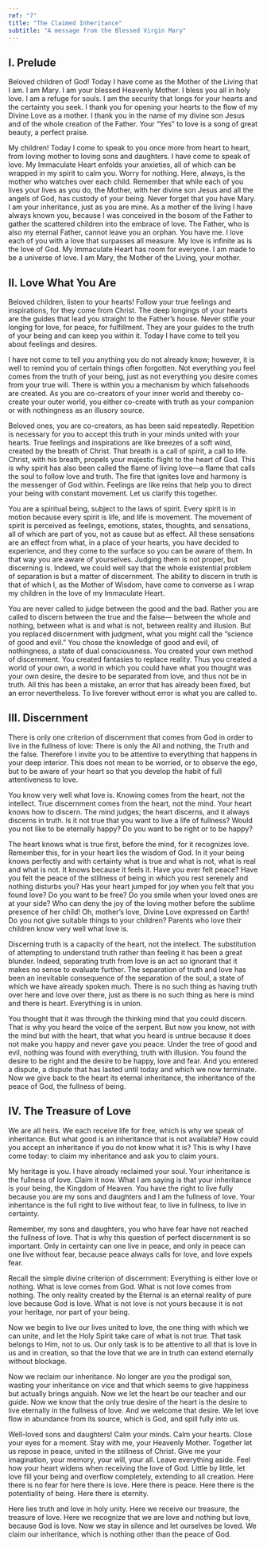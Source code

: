 ```yaml
---
ref: "7"
title: "The Claimed Inheritance"
subtitle: "A message from the Blessed Virgin Mary"
---
```


## I. Prelude

Beloved children of God! Today I have come as the Mother of the Living that I
am. I am Mary. I am your blessed Heavenly Mother. I bless you all in holy love.
I am a refuge for souls. I am the security that longs for your hearts and the
certainty you seek. I thank you for opening your hearts to the flow of my
Divine Love as a mother. I thank you in the name of my divine son Jesus and of
the whole creation of the Father. Your “Yes” to love is a song of great beauty,
a perfect praise.

My children! Today I come to speak to you once more from heart to heart, from
loving mother to loving sons and daughters. I have come to speak of love. My
Immaculate Heart enfolds your anxieties, all of which can be wrapped in my
spirit to calm you. Worry for nothing. Here, always, is the mother who watches
over each child. Remember that while each of you lives your lives as you do,
the Mother, with her divine son Jesus and all the angels of God, has custody of
your being. Never forget that you have Mary. I am your inheritance, just as you
are mine.  As a mother of the living I have always known you, because I was
conceived in the bosom of the Father to gather the scattered children into
the embrace of love. The Father, who is also my eternal Father, cannot leave
you an orphan. You have me. I love each of you with a love that surpasses all
measure. My love is infinite as is the love of God. My Immaculate Heart has
room for everyone. I am made to be a universe of love. I am Mary, the Mother of
the Living, your mother.

## II. Love What You Are

Beloved children, listen to your hearts! Follow your true feelings and
inspirations, for they come from Christ. The deep longings of your hearts are
the guides that lead you straight to the Father’s house. Never stifle your
longing for love, for peace, for fulfillment. They are your guides to the truth
of your being and can keep you within it. Today I have come to tell you about
feelings and desires.

I have not come to tell you anything you do not already know; however, it is
well to remind you of certain things often forgotten. Not everything you feel
comes from the truth of your being, just as not everything you desire comes
from your true will. There is within you a mechanism by which falsehoods are
created. As you are co-creators of your inner world and thereby co-create your
outer world, you either co-create with truth as your companion or with
nothingness as an illusory source.

Beloved ones, you are co-creators, as has been said repeatedly. Repetition is
necessary for you to accept this truth in your minds united with your hearts.
True feelings and inspirations are like breezes of a soft wind, created by the
breath of Christ. That breath is a call of spirit, a call to life. Christ, with
his breath, propels your majestic flight to the heart of God. This is why
spirit has also been called the flame of living love—a flame that calls the
soul to follow love and truth. The fire that ignites love and harmony is the
messenger of God within. Feelings are like reins that help you to direct your
being with constant movement. Let us clarify this together.

You are a spiritual being, subject to the laws of spirit. Every spirit is in
motion because every spirit is life, and life is movement. The movement of
spirit is perceived as feelings, emotions, states, thoughts, and sensations,
all of which are part of you, not as cause but as effect. All these sensations
are an effect from what, in a place of your hearts, you have decided to
experience, and they come to the surface so you can be aware of them. In that
way you are aware of yourselves. Judging them is not proper, but discerning is.
Indeed, we could well say that the whole existential problem of separation is
but a matter of discernment. The ability to discern in truth is that of which
I, as the Mother of Wisdom, have come to converse as I wrap my children in the
love of my Immaculate Heart.

You are never called to judge between the good and the bad. Rather you are
called to discern between the true and the false— between the whole and
nothing, between what is and what is not, between reality and illusion. But you
replaced discernment with judgment, what you might call the “science of good
and evil.” You chose the knowledge of good and evil, of nothingness, a state of
dual consciousness. You created your own method of discernment. You created
fantasies to replace reality. Thus you created a world of your own, a world in
which you could have what you thought was your own desire, the desire to be
separated from love, and thus not be in truth. All this has been a mistake,
an error that has already been fixed, but an error nevertheless. To live
forever without error is what you are called to.

## III. Discernment

There is only one criterion of discernment that comes from God in order to live
in the fullness of love: There is only the All and nothing, the Truth and the
false. Therefore I invite you to be attentive to everything that happens in
your deep interior. This does not mean to be worried, or to observe the ego,
but to be aware of your heart so that you develop the habit of full
attentiveness to love.

You know very well what love is. Knowing comes from the heart, not the
intellect. True discernment comes from the heart, not the mind. Your heart
knows how to discern. The mind judges; the heart discerns, and it always
discerns in truth. Is it not true that you want to live a life of fullness?
Would you not like to be eternally happy? Do you want to be right or to be
happy?

The heart knows what is true first, before the mind, for it recognizes love.
Remember this, for in your heart lies the wisdom of God. In it your being knows
perfectly and with certainty what is true and what is not, what is real and
what is not. It knows because it feels it. Have you ever felt peace? Have you
felt the peace of the stillness of being in which you rest serenely and nothing
disturbs you? Has your heart jumped for joy when you felt that you found love?
Do you want to be free? Do you smile when your loved ones are at your side? Who
can deny the joy of the loving mother before the sublime presence of her child!
Oh, mother’s love, Divine Love expressed on Earth! Do you not give suitable
things to your children? Parents who love their children know very well what
love is.

Discerning truth is a capacity of the heart, not the intellect. The
substitution of attempting to understand truth rather than feeling it has been
a great blunder. Indeed, separating truth from love is an act so ignorant that
it makes no sense to evaluate further. The separation of truth and love has
been an inevitable consequence of the separation of the soul, a state of
which we have already spoken much. There is no such thing as having truth over
here and love over there, just as there is no such thing as here is mind and
there is heart. Everything is in union.

You thought that it was through the thinking mind that you could discern. That
is why you heard the voice of the serpent. But now you know, not with the mind
but with the heart, that what you heard is untrue because it does not make you
happy and never gave you peace. Under the tree of good and evil, nothing was
found with everything, truth with illusion. You found the desire to be right
and the desire to be happy, love and fear. And you entered a dispute, a dispute
that has lasted until today and which we now terminate. Now we give back to the
heart its eternal inheritance, the inheritance of the peace of God, the
fullness of being.

## IV. The Treasure of Love

We are all heirs. We each receive life for free, which is why we speak of
inheritance. But what good is an inheritance that is not available? How could
you accept an inheritance if you do not know what it is? This is why I have
come today: to claim my inheritance and ask you to claim yours.

My heritage is you. I have already reclaimed your soul. Your inheritance is the
fullness of love. Claim it now. What I am saying is that your inheritance is
your being, the Kingdom of Heaven. You have the right to live fully because you
are my sons and daughters and I am the fullness of love. Your inheritance is
the full right to live without fear, to live in fullness, to live in certainty.

Remember, my sons and daughters, you who have fear have not reached the
fullness of love. That is why this question of perfect discernment is so
important. Only in certainty can one live in peace, and only in peace can one
live without fear, because peace always calls for love, and love expels fear.

Recall the simple divine criterion of discernment: Everything is either love
or nothing. What is love comes from God. What is not love comes from nothing.
The only reality created by the Eternal is an eternal reality of pure love
because God is love. What is not love is not yours because it is not your
heritage, nor part of your being.

Now we begin to live our lives united to love, the one thing with which we can
unite, and let the Holy Spirit take care of what is not true. That task belongs
to Him, not to us. Our only task is to be attentive to all that is love in us
and in creation, so that the love that we are in truth can extend eternally
without blockage.

Now we reclaim our inheritance. No longer are you the prodigal son, wasting
your inheritance on vice and that which seems to give happiness but actually
brings anguish. Now we let the heart be our teacher and our guide. Now we know
that the only true desire of the heart is the desire to live eternally in the
fullness of love. And we welcome that desire. We let love flow in abundance
from its source, which is God, and spill fully into us.

Well-loved sons and daughters! Calm your minds. Calm your hearts. Close your
eyes for a moment. Stay with me, your Heavenly Mother. Together let us repose
in peace, united in the stillness of Christ. Give me your imagination, your
memory, your will, your all. Leave everything aside. Feel how your heart widens
when receiving the love of God. Little by little, let love fill your being and
overflow completely, extending to all creation. Here there is no fear for here
there is love. Here there is peace. Here there is the potentiality of being.
Here there is eternity.

Here lies truth and love in holy unity. Here we receive our treasure, the
treasure of love. Here we recognize that we are love and nothing but love,
because God is love. Now we stay in silence and let ourselves be loved. We
claim our inheritance, which is nothing other than the peace of God.

